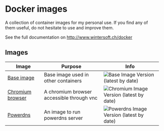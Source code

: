 # Docker images

A collection of container images for my personal use. If you find any of them
useful, do not hesitate to use and improve them.

See the full documentation on <http://www.wintersoft.ch/docker>

## Images

| Image                                   | Purpose                                   | Info                                                                                        |
| --------------------------------------- | ----------------------------------------- | ------------------------------------------------------------------------------------------- |
| [Base image](base.md)                   | Base image used in other containers       | ![Base Image Version (latest by date)](https://img.shields.io/docker/v/thwint/alpine-base)  |
| [Chromium browser](chromium-browser.md) | A chromium browser accessible through vnc | ![Chromium Image Version (latest by date)](https://img.shields.io/docker/v/thwint/chromium-browser)  |
| [Powerdns](powerdns.md)                 | An image to run powerdns server           | ![Powerdns Image Version (latest by date)](https://img.shields.io/docker/v/thwint/powerdns) |
